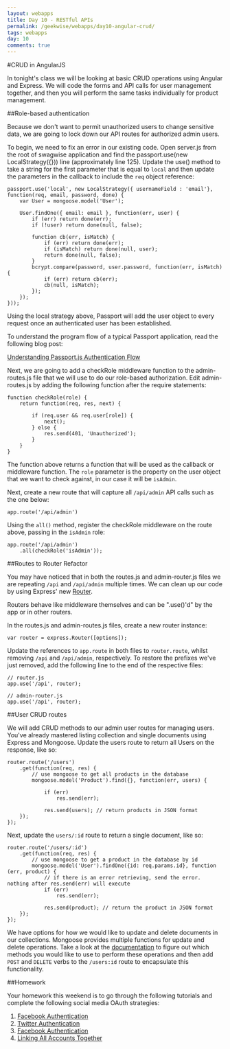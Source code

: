 ```yaml
---
layout: webapps
title: Day 10 - RESTful APIs
permalink: /geekwise/webapps/day10-angular-crud/
tags: webapps
day: 10
comments: true
---
```


#CRUD in AngularJS

In tonight's class we will be looking at basic CRUD operations using Angular and Express. We will code the forms and API calls for user management together, and then you will perform the same tasks individually for product management.

##Role-based authentication

Because we don't want to permit unauthorized users to change sensitive data, we are going to lock down our API routes for authorized admin users.

To begin, we need to fix an error in our existing code. Open server.js from the root of swagwise application and find the passport.use(new LocalStrategy({})) line (approximately line 125). Update the use() method to take a string for the first parameter that is equal to `local` and then update the parameters in the callback to include the `req` object reference:

    passport.use('local', new LocalStrategy({ usernameField : 'email'}, function(req, email, password, done) {
        var User = mongoose.model('User');
    
        User.findOne({ email: email }, function(err, user) {
            if (err) return done(err);
            if (!user) return done(null, false);
    
            function cb(err, isMatch) {
                if (err) return done(err);
                if (isMatch) return done(null, user);
                return done(null, false);
            }
            bcrypt.compare(password, user.password, function(err, isMatch) {
                if (err) return cb(err);
                cb(null, isMatch);
            });
        });
    }));

Using the local strategy above, Passport will add the user object to every request once an authenticated user has been established.

To understand the program flow of a typical Passport application, read the following blog post:

[Understanding Passport.js Authentication Flow](http://toon.io/understanding-passportjs-authentication-flow/)

Next, we are going to add a checkRole middleware function to the admin-routes.js file that we will use to do our role-based authorization. Edit admin-routes.js by adding the following function after the require statements:

    function checkRole(role) {
		return function(req, res, next) {

			if (req.user && req.user[role]) {
				next();
			} else {
				res.send(401, 'Unauthorized');
			}
		}
	}
	
The function above returns a function that will be used as the callback or middleware function. The `role` parameter is the property on the user object that we want to check against, in our case it will be `isAdmin`.

Next, create a new route that will capture all `/api/admin` API calls such as the one below:

    app.route('/api/admin')
    
Using the `all()` method, register the checkRole middleware on the route above, passing in the `isAdmin` role:

    app.route('/api/admin')
        .all(checkRole('isAdmin'));
        
##Routes to Router Refactor

You may have noticed that in both the routes.js and admin-router.js files we are repeating `/api` and `/api/admin` multiple times. We can clean up our code by using Express' new [Router](http://expressjs.com/4x/api.html#router).

Routers behave like middleware themselves and can be ".use()'d" by the app or in other routers.

In the routes.js and admin-routes.js files, create a new router instance:

    var router = express.Router([options]);
    
Update the references to `app.route` in both files to `router.route`, whilst removing `/api` and `/api/admin`, respectively. To restore the prefixes we've just removed, add the following line to the end of the respective files:

    // router.js
    app.use('/api', router);
    
    // admin-router.js
    app.use('/api', router);
    
##User CRUD routes
 
We will add CRUD methods to our admin user routes for managing users. You've already mastered listing collection and single documents using Express and Mongoose. Update the users route to return all Users on the response, like so:

    router.route('/users')
        .get(function(req, res) {
            // use mongoose to get all products in the database
            mongoose.model('Product').find({}, function(err, users) {
    
                if (err)
                    res.send(err);
    
                res.send(users); // return products in JSON format
		});
	});
	
Next, update the `users/:id` route to return a single document, like so:
	
	router.route('/users/:id')
	    .get(function(req, res) {
            // use mongoose to get a product in the database by id
            mongoose.model('User').findOne({id: req.params.id}, function (err, product) {
                // if there is an error retrieving, send the error. nothing after res.send(err) will execute
                if (err)
                    res.send(err);
    
                res.send(product); // return the product in JSON format
        });
    });
    
We have options for how we would like to update and delete documents in our collections. Mongoose provides multiple functions for update and delete operations. Take a look at the [documentation](http://mongoosejs.com/docs/api.html#model_Model) to figure out which methods you would like to use to perform these operations and then add `POST` and `DELETE` verbs to the `/users:id` route to encapsulate this functionality.

##Homework

Your homework this weekend is to go through the following tutorials and complete the following social media OAuth strategies:

1. [Facebook Authentication](http://scotch.io/tutorials/javascript/easy-node-authentication-facebook)
2. [Twitter Authentication](http://scotch.io/tutorials/javascript/easy-node-authentication-twitter)
3. [Facebook Authentication](http://scotch.io/tutorials/javascript/easy-node-authentication-google)
4. [Linking All Accounts Together](http://scotch.io/tutorials/javascript/easy-node-authentication-linking-all-accounts-together)
